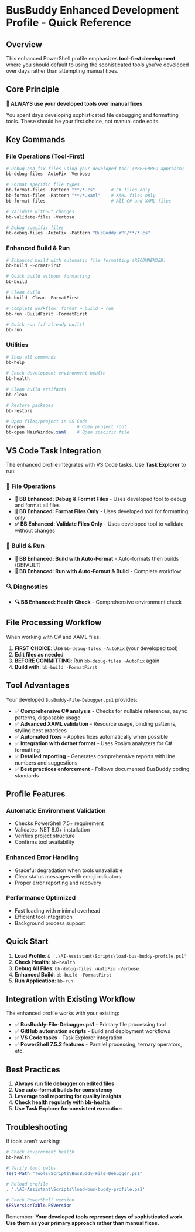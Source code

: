 # BusBuddy Enhanced Development Profile - Quick Reference

## Overview

This enhanced PowerShell profile emphasizes **tool-first development** where you should default to using the sophisticated tools you've developed over days rather than attempting manual fixes.

## Core Principle

**🎯 ALWAYS use your developed tools over manual fixes**

You spent days developing sophisticated file debugging and formatting tools. These should be your first choice, not manual code edits.

## Key Commands

### File Operations (Tool-First)

```powershell
# Debug and fix files using your developed tool (PREFERRED approach)
bb-debug-files -AutoFix -Verbose

# Format specific file types
bb-format-files -Pattern "**/*.cs"      # C# files only
bb-format-files -Pattern "**/*.xaml"    # XAML files only
bb-format-files                         # All C# and XAML files

# Validate without changes
bb-validate-files -Verbose

# Debug specific files
bb-debug-files -AutoFix -Pattern "BusBuddy.WPF/**/*.cs"
```

### Enhanced Build & Run

```powershell
# Enhanced build with automatic file formatting (RECOMMENDED)
bb-build -FormatFirst

# Quick build without formatting
bb-build

# Clean build
bb-build -Clean -FormatFirst

# Complete workflow: format → build → run
bb-run -BuildFirst -FormatFirst

# Quick run (if already built)
bb-run
```

### Utilities

```powershell
# Show all commands
bb-help

# Check development environment health
bb-health

# Clean build artifacts
bb-clean

# Restore packages
bb-restore

# Open files/project in VS Code
bb-open                    # Open project root
bb-open MainWindow.xaml    # Open specific file
```

## VS Code Task Integration

The enhanced profile integrates with VS Code tasks. Use **Task Explorer** to run:

### 🔧 File Operations
- **🔧 BB Enhanced: Debug & Format Files** - Uses developed tool to debug and format all files
- **🎨 BB Enhanced: Format Files Only** - Uses developed tool for formatting only
- **✅ BB Enhanced: Validate Files Only** - Uses developed tool to validate without changes

### 🚀 Build & Run
- **🚀 BB Enhanced: Build with Auto-Format** - Auto-formats then builds (DEFAULT)
- **🏃 BB Enhanced: Run with Auto-Format & Build** - Complete workflow

### 🔍 Diagnostics
- **🔍 BB Enhanced: Health Check** - Comprehensive environment check

## File Processing Workflow

When working with C# and XAML files:

1. **FIRST CHOICE**: Use `bb-debug-files -AutoFix` (your developed tool)
2. **Edit files as needed**
3. **BEFORE COMMITTING**: Run `bb-debug-files -AutoFix` again
4. **Build with**: `bb-build -FormatFirst`

## Tool Advantages

Your developed `BusBuddy-File-Debugger.ps1` provides:

- ✅ **Comprehensive C# analysis** - Checks for nullable references, async patterns, disposable usage
- ✅ **Advanced XAML validation** - Resource usage, binding patterns, styling best practices
- ✅ **Automated fixes** - Applies fixes automatically when possible
- ✅ **Integration with dotnet format** - Uses Roslyn analyzers for C# formatting
- ✅ **Detailed reporting** - Generates comprehensive reports with line numbers and suggestions
- ✅ **Best practices enforcement** - Follows documented BusBuddy coding standards

## Profile Features

### Automatic Environment Validation
- Checks PowerShell 7.5+ requirement
- Validates .NET 8.0+ installation
- Verifies project structure
- Confirms tool availability

### Enhanced Error Handling
- Graceful degradation when tools unavailable
- Clear status messages with emoji indicators
- Proper error reporting and recovery

### Performance Optimized
- Fast loading with minimal overhead
- Efficient tool integration
- Background process support

## Quick Start

1. **Load Profile**: `& '.\AI-Assistant\Scripts\load-bus-buddy-profile.ps1'`
2. **Check Health**: `bb-health`
3. **Debug All Files**: `bb-debug-files -AutoFix -Verbose`
4. **Enhanced Build**: `bb-build -FormatFirst`
5. **Run Application**: `bb-run`

## Integration with Existing Workflow

The enhanced profile works with your existing:
- ✅ **BusBuddy-File-Debugger.ps1** - Primary file processing tool
- ✅ **GitHub automation scripts** - Build and deployment workflows
- ✅ **VS Code tasks** - Task Explorer integration
- ✅ **PowerShell 7.5.2 features** - Parallel processing, ternary operators, etc.

## Best Practices

1. **Always run file debugger on edited files**
2. **Use auto-format builds for consistency**
3. **Leverage tool reporting for quality insights**
4. **Check health regularly with bb-health**
5. **Use Task Explorer for consistent execution**

## Troubleshooting

If tools aren't working:

```powershell
# Check environment health
bb-health

# Verify tool paths
Test-Path "Tools\Scripts\BusBuddy-File-Debugger.ps1"

# Reload profile
. '.\AI-Assistant\Scripts\load-bus-buddy-profile.ps1'

# Check PowerShell version
$PSVersionTable.PSVersion
```

Remember: **Your developed tools represent days of sophisticated work. Use them as your primary approach rather than manual fixes.**
